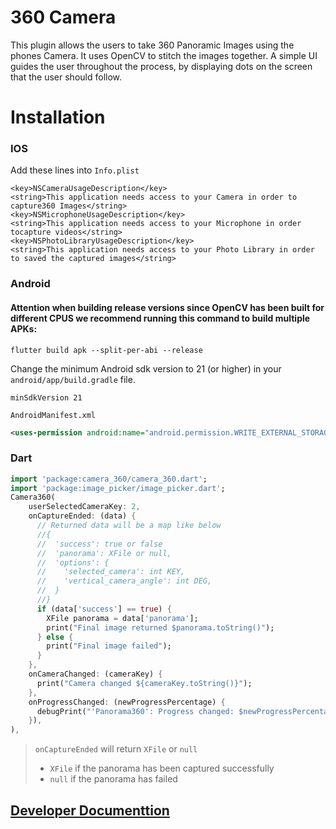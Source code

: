 # 360 Camera

This plugin allows the users to take 360 Panoramic Images using the phones Camera. It uses OpenCV to stitch the images together.
A simple UI guides the user throughout the process, by displaying dots on the screen that the user should follow.

# Installation

### IOS
Add these lines into `Info.plist`
```plist
<key>NSCameraUsageDescription</key>
<string>This application needs access to your Camera in order to capture360 Images</string>
<key>NSMicrophoneUsageDescription</key>
<string>This application needs access to your Microphone in order tocapture videos</string>
<key>NSPhotoLibraryUsageDescription</key>
<string>This application needs access to your Photo Library in order to saved the captured images</string>
```

### Android

#### Attention when building release versions since OpenCV has been built for different CPUS we recommend running this command to build multiple APKs:

```properties
flutter build apk --split-per-abi --release
```

Change the minimum Android sdk version to 21 (or higher) in your `android/app/build.gradle` file.

```properties
minSdkVersion 21
```

`AndroidManifest.xml`

```xml
<uses-permission android:name="android.permission.WRITE_EXTERNAL_STORAGE" />
 ```

### Dart
```dart
import 'package:camera_360/camera_360.dart';
import 'package:image_picker/image_picker.dart';
Camera360(
    userSelectedCameraKey: 2,
    onCaptureEnded: (data) {
      // Returned data will be a map like below
      //{
      //  'success': true or false
      //  'panorama': XFile or null,
      //  'options': {
      //    'selected_camera': int KEY,
      //    'vertical_camera_angle': int DEG,
      //  }
      //}
      if (data['success'] == true) {
        XFile panorama = data['panorama'];
        print("Final image returned $panorama.toString()");
      } else {
        print("Final image failed");
      }
    },
    onCameraChanged: (cameraKey) {
      print("Camera changed ${cameraKey.toString()}");
    },
    onProgressChanged: (newProgressPercentage) {
      debugPrint("'Panorama360': Progress changed: $newProgressPercentage");
    }),
),
```

> `onCaptureEnded` will return `XFile` or `null`  
> - `XFile` if the panorama has been captured successfully   
> - `null` if the panorama has failed  


## [Developer Documenttion](docs/developer.md)



    